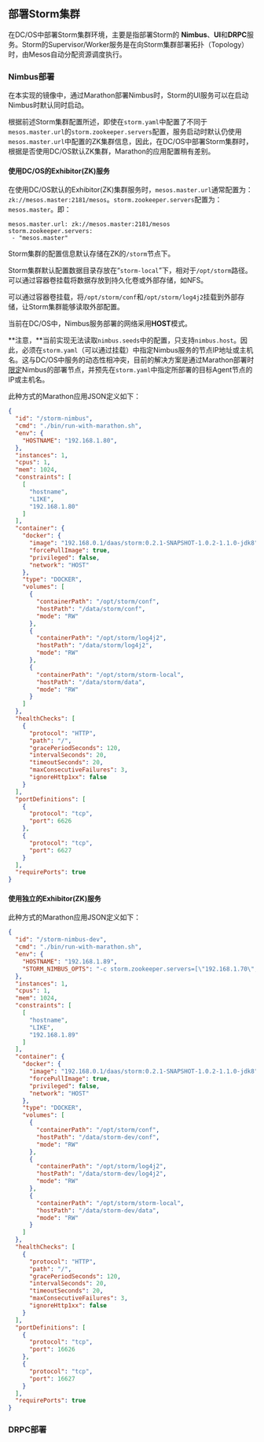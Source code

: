 ## 部署Storm集群

在DC/OS中部署Storm集群环境，主要是指部署Storm的 **Nimbus**、**UI**和**DRPC**服务。Storm的Supervisor/Worker服务是在向Storm集群部署拓扑（Topology）时，由Mesos自动分配资源调度执行。

### Nimbus部署

在本实现的镜像中，通过Marathon部署Nimbus时，Storm的UI服务可以在启动Nimbus时默认同时启动。

根据前述Storm集群配置所述，即使在`storm.yaml`中配置了不同于`mesos.master.url`的`storm.zookeeper.servers`配置，服务启动时默认仍使用`mesos.master.url`中配置的ZK集群信息，因此，在DC/OS中部署Storm集群时，根据是否使用DC/OS默认ZK集群，Marathon的应用配置稍有差别。

#### 使用DC/OS的Exhibitor(ZK)服务

在使用DC/OS默认的Exhibitor(ZK)集群服务时，`mesos.master.url`通常配置为：`zk://mesos.master:2181/mesos`。`storm.zookeeper.servers`配置为：`mesos.master`。即：

```
mesos.master.url: zk://mesos.master:2181/mesos
storm.zookeeper.servers:
 - "mesos.master"
```

Storm集群的配置信息默认存储在ZK的`/storm`节点下。

Storm集群默认配置数据目录存放在“`storm-local`”下，相对于`/opt/storm`路径。可以通过容器卷挂载将数据存放到持久化卷或外部存储，如NFS。

可以通过容器卷挂载，将`/opt/storm/conf`和`/opt/storm/log4j2`挂载到外部存储，让Storm集群能够读取外部配置。

当前在DC/OS中，Nimbus服务部署的网络采用**HOST**模式。

**注意，**当前实现无法读取`nimbus.seeds`中的配置，只支持`nimbus.host`。因此，必须在`storm.yaml`（可以通过挂载）中指定Nimbus服务的节点IP地址或主机名。这与DC/OS中服务的动态性相冲突，目前的解决方案是通过Marathon部署时[限定](/dcos-marathon-constraints.md)Nimbus的部署节点，并预先在`storm.yaml`中指定所部署的目标Agent节点的IP或主机名。

此种方式的Marathon应用JSON定义如下：

```json
{
  "id": "/storm-nimbus",
  "cmd": "./bin/run-with-marathon.sh",
  "env": {
    "HOSTNAME": "192.168.1.80",
  },
  "instances": 1,
  "cpus": 1,
  "mem": 1024,
  "constraints": [
    [
      "hostname",
      "LIKE",
      "192.168.1.80"
    ]
  ],
  "container": {
    "docker": {
      "image": "192.168.0.1/daas/storm:0.2.1-SNAPSHOT-1.0.2-1.1.0-jdk8",
      "forcePullImage": true,
      "privileged": false,
      "network": "HOST"
    },
    "type": "DOCKER",
    "volumes": [
      {
        "containerPath": "/opt/storm/conf",
        "hostPath": "/data/storm/conf",
        "mode": "RW"
      },
      {
        "containerPath": "/opt/storm/log4j2",
        "hostPath": "/data/storm/log4j2",
        "mode": "RW"
      },
      {
        "containerPath": "/opt/storm/storm-local",
        "hostPath": "/data/storm/data",
        "mode": "RW"
      }
    ]
  },
  "healthChecks": [
    {
      "protocol": "HTTP",
      "path": "/",
      "gracePeriodSeconds": 120,
      "intervalSeconds": 20,
      "timeoutSeconds": 20,
      "maxConsecutiveFailures": 3,
      "ignoreHttp1xx": false
    }
  ],
  "portDefinitions": [
    {
      "protocol": "tcp",
      "port": 6626
    },
    {
      "protocol": "tcp",
      "port": 6627
    }
  ],
  "requirePorts": true
}
```

#### 使用独立的Exhibitor(ZK)服务

此种方式的Marathon应用JSON定义如下：

```json
{
  "id": "/storm-nimbus-dev",
  "cmd": "./bin/run-with-marathon.sh",
  "env": {
    "HOSTNAME": "192.168.1.89",
    "STORM_NIMBUS_OPTS": "-c storm.zookeeper.servers=[\"192.168.1.70\",\"192.168.1.73\",\"192.168.1.88\"]"
  },
  "instances": 1,
  "cpus": 1,
  "mem": 1024,
  "constraints": [
    [
      "hostname",
      "LIKE",
      "192.168.1.89"
    ]
  ],
  "container": {
    "docker": {
      "image": "192.168.0.1/daas/storm:0.2.1-SNAPSHOT-1.0.2-1.1.0-jdk8",
      "forcePullImage": true,
      "privileged": false,
      "network": "HOST"
    },
    "type": "DOCKER",
    "volumes": [
      {
        "containerPath": "/opt/storm/conf",
        "hostPath": "/data/storm-dev/conf",
        "mode": "RW"
      },
      {
        "containerPath": "/opt/storm/log4j2",
        "hostPath": "/data/storm-dev/log4j2",
        "mode": "RW"
      },
      {
        "containerPath": "/opt/storm/storm-local",
        "hostPath": "/data/storm-dev/data",
        "mode": "RW"
      }
    ]
  },
  "healthChecks": [
    {
      "protocol": "HTTP",
      "path": "/",
      "gracePeriodSeconds": 120,
      "intervalSeconds": 20,
      "timeoutSeconds": 20,
      "maxConsecutiveFailures": 3,
      "ignoreHttp1xx": false
    }
  ],
  "portDefinitions": [
    {
      "protocol": "tcp",
      "port": 16626
    },
    {
      "protocol": "tcp",
      "port": 16627
    }
  ],
  "requirePorts": true
}
```

### DRPC部署
